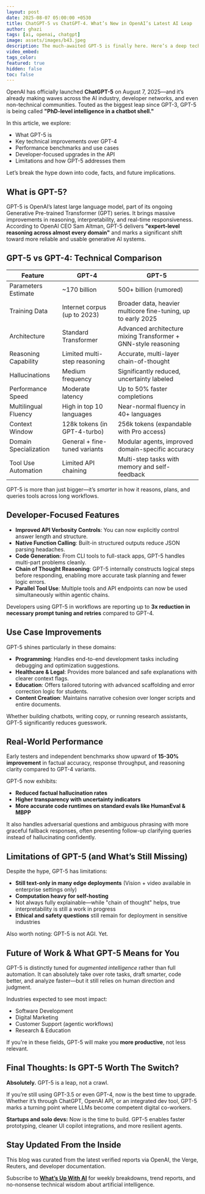 ```yaml
---
layout: post
date: 2025-08-07 05:00:00 +0530
title: ChatGPT-5 vs ChatGPT-4. What’s New in OpenAI’s Latest AI Leap
author: ghazi
tags: [ai, openai, chatgpt]
image: assets/images/b43.jpeg
description: The much-awaited GPT-5 is finally here. Here’s a deep technical dive into what's changed, what's improved, and what GPT-5 means for developers, tech workers, and AI enthusiasts.
video_embed: 
tags_color: 
featured: true
hidden: false
toc: false
---
```


OpenAI has officially launched **ChatGPT-5** on August 7, 2025—and it’s already making waves across the AI industry, developer networks, and even non-technical communities. Touted as the biggest leap since GPT-3, GPT-5 is being called **"PhD-level intelligence in a chatbot shell."**

In this article, we explore:
- What GPT-5 is
- Key technical improvements over GPT-4
- Performance benchmarks and use cases
- Developer-focused upgrades in the API
- Limitations and how GPT-5 addresses them

Let’s break the hype down into code, facts, and future implications.


## What is GPT-5?

GPT-5 is OpenAI’s latest large language model, part of its ongoing Generative Pre-trained Transformer (GPT) series. It brings massive improvements in reasoning, interpretability, and real-time responsiveness. According to OpenAI CEO Sam Altman, GPT-5 delivers **"expert-level reasoning across almost every domain"** and marks a significant shift toward more reliable and usable generative AI systems.


## GPT-5 vs GPT-4: Technical Comparison

| Feature                     | GPT-4                         | GPT-5                                                           |
|-----------------------------|-------------------------------|------------------------------------------------------------------|
| Parameters Estimate         | ~170 billion                  | 500+ billion (rumored)                                           |
| Training Data               | Internet corpus (up to 2023)  | Broader data, heavier multicore fine-tuning, up to early 2025   |
| Architecture                | Standard Transformer          | Advanced architecture mixing Transformer + GNN-style reasoning |
| Reasoning Capability        | Limited multi-step reasoning  | Accurate, multi-layer chain-of-thought                          |
| Hallucinations              | Medium frequency              | Significantly reduced, uncertainty labeled                      |
| Performance Speed           | Moderate latency              | Up to 50% faster completions                                    |
| Multilingual Fluency        | High in top 10 languages      | Near-normal fluency in 40+ languages                            |
| Context Window              | 128k tokens (in GPT-4-turbo) | 256k tokens (expandable with Pro access)                        |
| Domain Specialization       | General + fine-tuned variants | Modular agents, improved domain-specific accuracy               |
| Tool Use Automation         | Limited API chaining          | Multi-step tasks with memory and self-feedback                  |

GPT-5 is more than just bigger—it’s _smarter_ in how it reasons, plans, and queries tools across long workflows.


## Developer-Focused Features

- **Improved API Verbosity Controls**: You can now explicitly control answer length and structure.
- **Native Function Calling**: Built-in structured outputs reduce JSON parsing headaches.
- **Code Generation**: From CLI tools to full-stack apps, GPT-5 handles multi-part problems cleanly.
- **Chain of Thought Reasoning**: GPT-5 internally constructs logical steps before responding, enabling more accurate task planning and fewer logic errors.
- **Parallel Tool Use**: Multiple tools and API endpoints can now be used simultaneously within agentic chains.

Developers using GPT-5 in workflows are reporting up to **3x reduction in necessary prompt tuning and retries** compared to GPT-4.


## Use Case Improvements

GPT-5 shines particularly in these domains:

- **Programming**: Handles end-to-end development tasks including debugging and optimization suggestions.
- **Healthcare & Legal**: Provides more balanced and safe explanations with clearer context flags.
- **Education**: Offers tailored tutoring with advanced scaffolding and error correction logic for students.
- **Content Creation**: Maintains narrative cohesion over longer scripts and entire documents.

Whether building chatbots, writing copy, or running research assistants, GPT-5 significantly reduces guesswork.


## Real-World Performance

Early testers and independent benchmarks show upward of **15-30% improvement** in factual accuracy, response throughput, and reasoning clarity compared to GPT-4 variants.

GPT-5 now exhibits:
- **Reduced factual hallucination rates**
- **Higher transparency with uncertainty indicators**
- **More accurate code runtimes on standard evals like HumanEval & MBPP**

It also handles adversarial questions and ambiguous phrasing with more graceful fallback responses, often presenting follow-up clarifying queries instead of hallucinating confidently.


## Limitations of GPT-5 (and What’s Still Missing)

Despite the hype, GPT-5 has limitations:

- **Still text-only in many edge deployments** (Vision + video available in enterprise settings only)
- **Computation heavy for self-hosting**
- Not always fully explainable—while "chain of thought" helps, true interpretability is still a work in progress
- **Ethical and safety questions** still remain for deployment in sensitive industries

Also worth noting: GPT-5 is not AGI. Yet.


## Future of Work & What GPT-5 Means for You

GPT-5 is distinctly tuned for *augmented intelligence* rather than full automation. It can absolutely take over rote tasks, draft smarter, code better, and analyze faster—but it still relies on human direction and judgment.

Industries expected to see most impact:
- Software Development
- Digital Marketing
- Customer Support (agentic workflows)
- Research & Education

If you're in these fields, GPT-5 will make you **more productive**, not less relevant.


## Final Thoughts: Is GPT-5 Worth The Switch?

**Absolutely.** GPT-5 is a leap, not a crawl.

If you’re still using GPT-3.5 or even GPT-4, now is the best time to upgrade. Whether it’s through ChatGPT, OpenAI API, or an integrated dev tool, GPT-5 marks a turning point where LLMs become competent digital co-workers.

**Startups and solo devs:** Now is the time to build. GPT-5 enables faster prototyping, cleaner UI copilot integrations, and more resilient agents.


## Stay Updated From the Inside

This blog was curated from the latest verified reports via OpenAI, the Verge, Reuters, and developer documentation.

Subscribe to [**What’s Up With AI**](https://www.linkedin.com/newsletters/7164151096125407232/) for weekly breakdowns, trend reports, and no-nonsense technical wisdom about artificial intelligence.